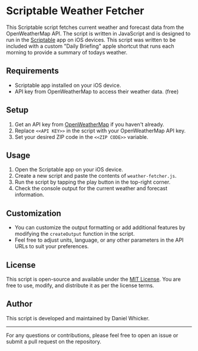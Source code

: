 # Scriptable Weather Fetcher

This Scriptable script fetches current weather and forecast data from the OpenWeatherMap API.  The script is written in JavaScript and is designed to run in the [Scriptable](https://scriptable.app) app on iOS devices.  This script was written to be included with a custom "Daily Briefing" apple shortcut that runs each morning to provide a summary of todays weather.

## Requirements

- Scriptable app installed on your iOS device.
- API key from OpenWeatherMap to access their weather data. (free)

## Setup

1. Get an API key from [OpenWeatherMap](https://openweathermap.org/api) if you haven't already.
2. Replace `<<API KEY>>` in the script with your OpenWeatherMap API key.
3. Set your desired ZIP code in the `<<ZIP CODE>>` variable.

## Usage

1. Open the Scriptable app on your iOS device.
2. Create a new script and paste the contents of `weather-fetcher.js`.
3. Run the script by tapping the play button in the top-right corner.
4. Check the console output for the current weather and forecast information.

## Customization

- You can customize the output formatting or add additional features by modifying the `createOutput` function in the script.
- Feel free to adjust units, language, or any other parameters in the API URLs to suit your preferences.

## License

This script is open-source and available under the [MIT License](LICENSE). You are free to use, modify, and distribute it as per the license terms.

## Author

This script is developed and maintained by Daniel Whicker.

---

For any questions or contributions, please feel free to open an issue or submit a pull request on the repository.
